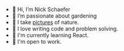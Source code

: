 - 👋 Hi, I’m Nick Schaefer
- 🌱 I’m passionate about gardening
- 🍄 I take [pictures](https://www.instagram.com/wildernns) of nature.
- 💫 I love writing code and problem solving.
- 🥨 I'm currently learning React.
- 🧠 I'm open to work.
